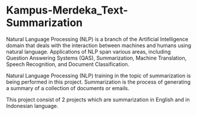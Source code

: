 # Kampus-Merdeka_Text-Summarization

Natural Language Processing (NLP) is a branch of the Artificial Intelligence domain that deals with the interaction between machines and humans using natural language. 
Applications of NLP span various areas, including Question Answering Systems (QAS), Summarization, Machine Translation, Speech Recognition, and Document Classification.

Natural Language Processing (NLP) training in the topic of summarization is being performed in this project. 
Summarization is the process of generating a summary of a collection of documents or emails.

This project consist of 2 projects which are summarization in English and in Indonesian language.

